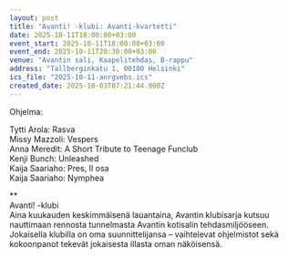 ```yaml
---
layout: post
title: "Avanti! -klubi: Avanti-kvartetti"
date: 2025-10-11T18:00:00+03:00
event_start: 2025-10-11T18:00:00+03:00
event_end: 2025-10-11T20:30:00+03:00
venue: "Avantin sali, Kaapelitehdas, B-rappu"
address: "Tallberginkatu 1, 00180 Helsinki"
ics_file: "2025-10-11-anrgvebs.ics"
created_date: 2025-10-03T07:21:44.000Z
---
```


Ohjelma:  
  
Tytti Arola: Rasva  
Missy Mazzoli: Vespers  
Anna Meredit: A Short Tribute to Teenage Funclub  
Kenji Bunch: Unleashed  
Kaija Saariaho: Pres, II osa  
Kaija Saariaho: Nymphea  
  
**  
Avanti! -klubi  
Aina kuukauden keskimmäisenä lauantaina, Avantin klubisarja kutsuu nauttimaan rennosta tunnelmasta Avantin kotisalin tehdasmiljööseen. Jokaisella klubilla on oma suunnittelijansa – vaihtelevat ohjelmistot sekä kokoonpanot tekevät jokaisesta illasta oman näköisensä.
